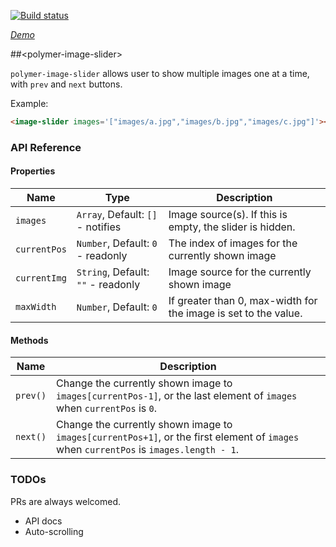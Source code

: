 [![Build status](https://travis-ci.org/philipjkim/polymer-image-slider.svg?branch=master)](https://travis-ci.org/philipjkim/polymer-image-slider)

_[Demo](https://philipjkim.github.io/)_


##&lt;polymer-image-slider&gt;

`polymer-image-slider` allows user to show multiple images one at a time, with `prev` and `next` buttons.

Example:

```html
<image-slider images='["images/a.jpg","images/b.jpg","images/c.jpg"]'></image-slider>
```


### API Reference

#### Properties

| Name | Type | Description |
| --- | --- | --- |
| `images` | `Array`, Default: `[]` - notifies | Image source(s). If this is empty, the slider is hidden. |
| `currentPos` | `Number`, Default: `0` - readonly | The index of images for the currently shown image |
| `currentImg` | `String`, Default: `""` - readonly | Image source for the currently shown image |
| `maxWidth` | `Number`, Default: `0` | If greater than 0, max-width for the image is set to the value. |

#### Methods

| Name | Description |
| --- | --- |
| `prev()` | Change the currently shown image to `images[currentPos-1]`, or the last element of `images` when `currentPos` is `0`. |
| `next()` | Change the currently shown image to `images[currentPos+1]`, or the first element of `images` when `currentPos` is `images.length - 1`. |


### TODOs

PRs are always welcomed.

- API docs
- Auto-scrolling
